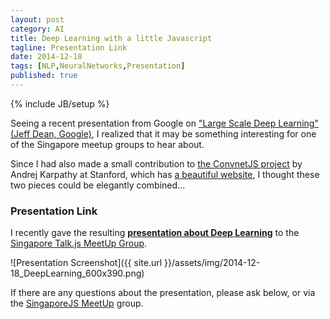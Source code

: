 ```yaml
---
layout: post
category: AI
title: Deep Learning with a little Javascript
tagline: Presentation Link
date: 2014-12-18
tags: [NLP,NeuralNetworks,Presentation]
published: true
---
```

{% include JB/setup %}

Seeing a recent presentation from Google on 
["Large Scale Deep Learning" (Jeff Dean, Google)](http://static.googleusercontent.com/media/research.google.com/en/us/people/jeff/CIKM-keynote-Nov2014.pdf), 
I realized that it may be something interesting for one of the Singapore meetup groups to hear about.

Since I had also made a small contribution to 
[the ConvnetJS project](https://github.com/karpathy/convnetjs) 
by Andrej Karpathy at Stanford, 
which has [a beautiful website](http://cs.stanford.edu/people/karpathy/convnetjs/), 
I thought these two pieces could be elegantly combined...


### Presentation Link

I recently gave the resulting 
<strong><a href="http://redcatlabs.com/2014-12-18_DeepLearning.js/" target="_blank">presentation about Deep Learning</a></strong> 
to the [Singapore Talk.js MeetUp Group](http://www.meetup.com/Singapore-JS/events/219129996/).

![Presentation Screenshot]({{ site.url }}/assets/img/2014-12-18_DeepLearning_600x390.png)

If there are any questions about the presentation, please ask below, or via the [SingaporeJS MeetUp](http://www.meetup.com/Singapore-JS/) group.

